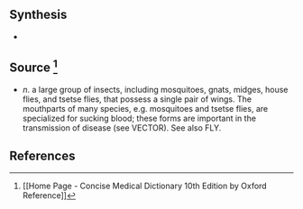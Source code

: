## Synthesis
- 
## Source [^1]
- $n$. a large group of insects, including mosquitoes, gnats, midges, house flies, and tsetse flies, that possess a single pair of wings. The mouthparts of many species, e.g. mosquitoes and tsetse flies, are specialized for sucking blood; these forms are important in the transmission of disease (see VECTOR). See also FLY.
## References

[^1]: [[Home Page - Concise Medical Dictionary 10th Edition by Oxford Reference]]